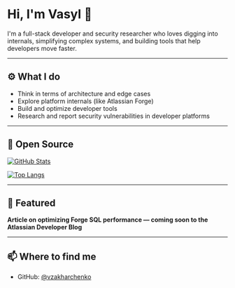 # Hi, I'm Vasyl 👋

I'm a full-stack developer and security researcher who loves digging into internals, simplifying complex systems, and building tools that help developers move faster.

---

## ⚙️ What I do
- Think in terms of architecture and edge cases
- Explore platform internals (like Atlassian Forge)
- Build and optimize developer tools
- Research and report security vulnerabilities in developer platforms

---

## 🌱 Open Source

[![GitHub Stats](https://github-readme-stats.vercel.app/api?username=vzakharchenko&show_icons=true&theme=default&hide=issues&hide_rank=true)](https://github.com/vzakharchenko)

[![Top Langs](https://github-readme-stats.vercel.app/api/top-langs/?username=vzakharchenko&layout=compact&theme=default&exclude_repo=smartthings-phevctl,remote-ctrl-gsm)](https://github.com/vzakharchenko)

---

## 📝 Featured
**Article on optimizing Forge SQL performance — coming soon to the Atlassian Developer Blog**

---

## 📫 Where to find me
- GitHub: [@vzakharchenko](https://github.com/vzakharchenko)

